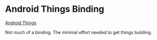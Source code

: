 # Android Things Binding

[Android Things][android-things]

[android-things]: https://developer.android.com/things/index.html

Not much of a binding. The minimal effort needed to get things building.
